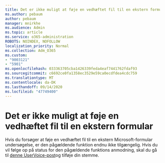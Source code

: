 ```yaml
---
title: Det er ikke muligt at føje en vedhæftet fil til en ekstern formular
ms.author: pebaum
author: pebaum
manager: mnirkhe
ms.audience: Admin
ms.topic: article
ms.service: o365-administration
ROBOTS: NOINDEX, NOFOLLOW
localization_priority: Normal
ms.collection: Adm_O365
ms.custom:
- "9003121"
- "5901"
ms.openlocfilehash: 033363705cba1426339feda4eaf7441762fdaf93
ms.sourcegitcommit: c6692ce0fa1358ec3529e59ca0ecdfdea4cdc759
ms.translationtype: MT
ms.contentlocale: da-DK
ms.lasthandoff: 09/14/2020
ms.locfileid: "47749400"
---
```

# <a name="unable-to-add-an-attachment-to-an-externally-facing-form"></a>Det er ikke muligt at føje en vedhæftet fil til en ekstern formular

Hvis du forsøger at føje en vedhæftet fil til en ekstern Microsoft-formular undersøgelse, er den pågældende funktion endnu ikke tilgængelig. Hvis du vil følge op på status for den pågældende funktions anmodning, skal du gå til [denne UserVoice-post](https://go.microsoft.com/fwlink/?linkid=2133069)og tilføje din stemme.
